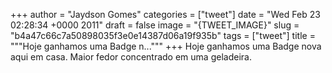 
+++
author = "Jaydson Gomes"
categories = ["tweet"]
date = "Wed Feb 23 02:28:34 +0000 2011"
draft = false
image = "{TWEET_IMAGE}"
slug = "b4a47c66c7a50898035f3e0e14387d06a19f935b"
tags = ["tweet"]
title = """Hoje ganhamos uma Badge n..."""
+++
Hoje ganhamos uma Badge nova aqui em casa. Maior fedor concentrado em uma geladeira.
